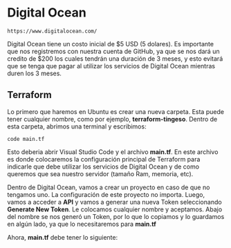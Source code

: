 # Digital Ocean

```
https://www.digitalocean.com/
```

Digital Ocean tiene un costo inicial de $5 USD (5 dolares). Es importante que nos registremos con nuestra cuenta de GitHub, ya que se nos dará un credito de $200 los cuales tendrán una duración de 3 meses, y esto evitará que se tenga que pagar al utilizar los servicios de Digital Ocean mientras duren los 3 meses.

## Terraform

Lo primero que haremos en Ubuntu es crear una nueva carpeta. Esta puede tener cualquier nombre, como por ejemplo, **terraform-tingeso**. Dentro de esta carpeta, abrimos una terminal y escribimos:

```
code main.tf
```

Esto deberia abrir Visual Studio Code y el archivo **main.tf**. En este archivo es donde colocaremos la configuración principal de Terraform para indicarle que debe utilizar los servicios de Digital Ocean y de como queremos que sea nuestro servidor (tamaño Ram, memoria, etc).

Dentro de Digital Ocean, vamos a crear un proyecto en caso de que no tengamos uno. La configuración de este proyecto no importa. Luego, vamos a acceder a **API** y vamos a generar una nueva Token seleccionando **Generate New Token**. Le colocamos cualquier nombre y aceptamos. Abajo del nombre se nos generó un Token, por lo que lo copiamos y lo guardamos en algún lado, ya que lo necesitaremos para **main.tf**

Ahora, **main.tf** debe tener lo siguiente:

```

```
